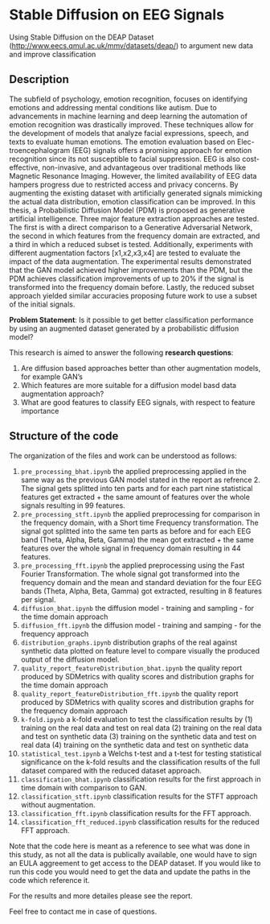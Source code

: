 # Stable Diffusion on EEG Signals
Using Stable Diffusion on the DEAP Dataset (http://www.eecs.qmul.ac.uk/mmv/datasets/deap/) to argument new data and improve classification 

## Description

The subfield of psychology, emotion recognition, focuses on identifying emotions and addressing mental conditions like autism. Due to advancements in machine learning and deep learning the automation of emotion recognition was drastically improved. These techniques allow for the development of models that analyze facial expressions, speech, and texts to evaluate human emotions. The emotion evaluation based on Elec- troencephalogram (EEG) signals offers a promising approach for emotion recognition since its not susceptible to facial suppression. EEG is also cost-effective, non-invasive, and advantageous over traditional methods like Magnetic Resonance Imaging. However, the limited availability of EEG data hampers progress due to restricted access and privacy concerns. By augmenting the existing dataset with artificially generated signals mimicking the actual data distribution, emotion classification can be improved.
In this thesis, a Probabilistic Diffusion Model (PDM) is proposed as generative artificial intelligence. Three major feature extraction approaches are tested. The first is with a direct comparison to a Generative Adversarial Network, the second in which features from the frequency domain are extracted, and a third in which a reduced subset is tested. Additionally, experiments with different augmentation factors [x1,x2,x3,x4] are tested to evaluate the impact of the data augmentation. The experimental results demonstrated that the GAN model achieved higher improvements than the PDM, but the PDM achieves classification improvements of up to 20% if the signal is transformed into the frequency domain before. Lastly, the reduced subset approach yielded similar accuracies proposing future work to use a subset of the initial signals.

**Problem Statement**: 
Is it possible to get better classification performance by using an augmented 
dataset generated by a probabilistic diffusion model?


This research is aimed to answer the following **research questions**:
1. Are diffusion based approaches better than other augmentation models, for example GAN’s
2. Which features are more suitable for a diffusion model basd data augmentation approach?
3. What are good features to classify EEG signals, with respect to feature importance

## Structure of the code

The organization of the files and work can be understood as follows:

1. `pre_processing_bhat.ipynb` the applied preprocessing applied in the same way as the previous GAN model stated in the report as refrence 2. The signal gets splitted into ten parts and for each part nine statistical features get extracted + the same amount of features over the whole signals resulting in 99 features.
2. `pre_processing_stft.ipynb` the applied preprocessing for comparison in the frequency domain, with a Short time Frequency transformation. The signal got splitted into the same ten parts as before and for each EEG band (Theta, Alpha, Beta, Gamma) the mean got extracted + the same features over the whole signal in frequency domain resulting in 44 features.
3. `pre_processing_fft.ipynb` the applied preprocessing using the Fast Fourier Transformation. The whole signal got transformed into the frequency domain and the mean and standard deviation for the four EEG bands (Theta, Alpha, Beta, Gamma) got extracted, resulting in 8 features per signal.
4. `diffusion_bhat.ipynb` the diffusion model - training and sampling - for the time domain approach
5. `diffusion_fft.ipynb` the diffusion model - training and samping - for the frequency approach
6. `distribution_graphs.ipynb` distribution graphs of the real against synthetic data plotted on feature level to compare visually the produced output of the diffusion model.
7. `quality_report_featureDistribution_bhat.ipynb` the quality report produced by SDMetrics with quality scores and distribution graphs for the time domain approach
8. `quality_report_featureDistribution_fft.ipynb` the quality report produced by SDMetrics with quality scores and distribution graphs for the frequency domain approach
9. `k-fold.ipynb` a k-fold evaluation to test the classification results by (1) training on the real data and test on real data (2) training on the real data and test on synthetic data (3) training on the synthetic data and test on real data (4) training on the synthetic data and test on synthetic data
10. `statistical_test.ipynb` a Welchs t-test and a t-test for testing statistical significance on the k-fold results and the classification results of the full dataset compared with the reduced dataset approach.
11. `classification_bhat.ipynb` classification results for the first approach in time domain with comparison to GAN.
12. `classification_stft.ipynb` classification results for the STFT approach without augmentation.
13. `classification_fft.ipynb` classification results for the FFT approach.
14. `classification_fft_reduced.ipynb` classification results for the reduced FFT approach.

Note that the code here is meant as a reference to see what was done in this study, as not all the data is publically available, one would have to sign an EULA aggreement to get access to the DEAP dataset. If you would like to run this code you would need to get the data and update the paths in the code which reference it. 

For the results and more detailes please see the report.

Feel free to contact me in case of questions.
